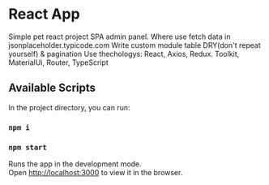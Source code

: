 # React App

Simple pet react project SPA admin panel.
Where use fetch data in jsonplaceholder.typicode.com
Write custom  module table DRY(don't repeat yourself) & pagination 
Use thechologys: React, Axios, Redux. Toolkit, MaterialUi, Router, TypeScript

## Available Scripts

In the project directory, you can run:
### `npm i`
### `npm start`

Runs the app in the development mode.\
Open [http://localhost:3000](http://localhost:3000) to view it in the browser.




